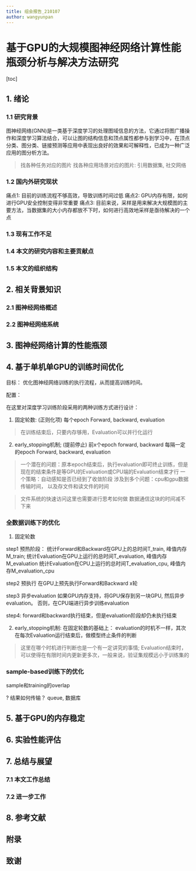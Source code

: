 ```yaml
---
title: 组会报告_210107
author: wangyunpan
---
```


# 基于GPU的大规模图神经网络计算性能瓶颈分析与解决方法研究
[toc]

## 1. 绪论

### 1.1 研究背景

图神经网络(GNN)是一类基于深度学习的处理图域信息的方法，它通过将图广播操作和深度学习算法结合，可以让图的结构信息和顶点属性都参与到学习中，在顶点分类、图分类、链接预测等应用中表现出良好的效果和可解释性，已成为一种广泛应用的图分析方法。

> 找各种任务对应的图片
> 找各种应用场景对应的图片: 引用数据集, 社交网络

### 1.2 国内外研究现状

痛点1: 目前的训练流程不够高效，导致训练时间过低
痛点2: GPU内存有限，如何进行GPU安全控制变得非常重要
痛点3: 目前来说，采样是用来解决大规模图的主要方法，当数据集的大小内存都放不下时，如何进行高效地采样是亟待解决的一个点

### 1.3 现有工作不足


### 1.4 本文的研究内容和主要贡献点

### 1.5 本文的组织结构

## 2. 相关背景知识

### 2.1 图神经网络概述

### 2.2 图神经网络系统

## 3. 图神经网络计算的性能瓶颈

## 4. 基于单机单GPU的训练时间优化


目标：
优化图神经网络训练的执行流程，从而提高训练时间。

配置：

在这里对深度学习训练阶段采用的两种训练方式进行设计：
1. 固定轮数: (正则化项)
每个epoch
Forward, backward, evaluation
> 在训练结束后，只要内存够用，Evaluation可以并行化运行

2. early_stopping机制; (提前停止) 
前x个epoch
forward, backward
每隔一定的epoch
Forward, backward, evaluation
> 一个潜在的问题：原本epoch结束后，执行evaluation即可终止训练，但是现在的结束条件是等GPU的Evaluation或CPU端的Evaluation结束才行
> 一个策略：自动感知是否已经到了收敛阶段
> 涉及到多个问题：cpu和gpu数据传输时间， 以及存文件和读文件的时间

> 文件系统的快速访问这里也需要进行思考如何做
> 数据通信这块的时间减不下来

### 全数据训练下的优化

1. 固定轮数 

step1 预热阶段：
统计Forward和Backward在GPU上的总时间T_train, 峰值内存M_train;
统计Evaluation在GPU上运行的总时间T_evaluation, 峰值内存M_evaluation
统计Evaluation在CPU上运行的总时间T_evaluation_cpu, 峰值内存M_evaluation_cpu

step2 预执行
在GPU上预先执行Forward和Backward x轮

step3 异步evaluation
如果GPU内存支持，将GPU保存到另一块GPU, 然后异步evaluation。
否则，在CPU端进行异步训练evaluation

step4: 
forward和backward执行结束，但是evaluation阶段却仍未执行结束

2. early_stopping机制:
在固定轮数的基础上：
evaluation的时机不一样，其次在每次Evaluation运行结束后，做模型终止条件的判断
> 这里在哪个时机进行判断也是一个有一定讲究的事情; Evaluation结束时，可以使得在有限时间内更新更多次，一般来说，验证集规模远小于训练集的

### sample-based训练下的优化

sample和training的overlap

? 结果如何传输？ queue, 数据库

## 5. 基于GPU的内存稳定

## 6. 实验性能评估

### 

## 7. 总结与展望

### 7.1 本文工作总结
### 7.2 进一步工作

## 8. 参考文献

## 附录

## 致谢
